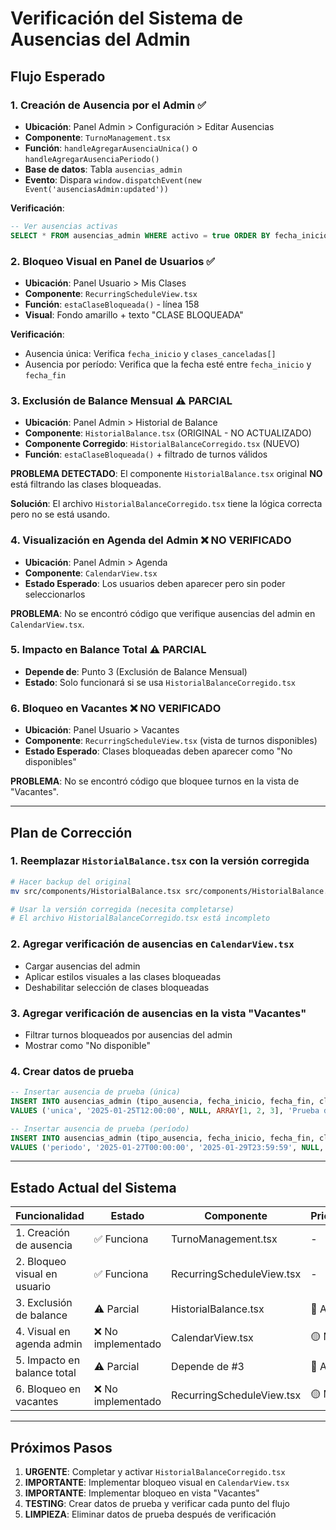 # Verificación del Sistema de Ausencias del Admin

## Flujo Esperado

### 1. Creación de Ausencia por el Admin ✅
- **Ubicación**: Panel Admin > Configuración > Editar Ausencias
- **Componente**: `TurnoManagement.tsx`
- **Función**: `handleAgregarAusenciaUnica()` o `handleAgregarAusenciaPeriodo()`
- **Base de datos**: Tabla `ausencias_admin`
- **Evento**: Dispara `window.dispatchEvent(new Event('ausenciasAdmin:updated'))`

**Verificación**:
```sql
-- Ver ausencias activas
SELECT * FROM ausencias_admin WHERE activo = true ORDER BY fecha_inicio DESC;
```

### 2. Bloqueo Visual en Panel de Usuarios ✅
- **Ubicación**: Panel Usuario > Mis Clases
- **Componente**: `RecurringScheduleView.tsx`
- **Función**: `estaClaseBloqueada()` - línea 158
- **Visual**: Fondo amarillo + texto "CLASE BLOQUEADA"

**Verificación**:
- Ausencia única: Verifica `fecha_inicio` y `clases_canceladas[]`
- Ausencia por período: Verifica que la fecha esté entre `fecha_inicio` y `fecha_fin`

### 3. Exclusión de Balance Mensual ⚠️ PARCIAL
- **Ubicación**: Panel Admin > Historial de Balance
- **Componente**: `HistorialBalance.tsx` (ORIGINAL - NO ACTUALIZADO)
- **Componente Corregido**: `HistorialBalanceCorregido.tsx` (NUEVO)
- **Función**: `estaClaseBloqueada()` + filtrado de turnos válidos

**PROBLEMA DETECTADO**: El componente `HistorialBalance.tsx` original **NO** está filtrando las clases bloqueadas.

**Solución**: El archivo `HistorialBalanceCorregido.tsx` tiene la lógica correcta pero no se está usando.

### 4. Visualización en Agenda del Admin ❌ NO VERIFICADO
- **Ubicación**: Panel Admin > Agenda
- **Componente**: `CalendarView.tsx`
- **Estado Esperado**: Los usuarios deben aparecer pero sin poder seleccionarlos

**PROBLEMA**: No se encontró código que verifique ausencias del admin en `CalendarView.tsx`.

### 5. Impacto en Balance Total ⚠️ PARCIAL
- **Depende de**: Punto 3 (Exclusión de Balance Mensual)
- **Estado**: Solo funcionará si se usa `HistorialBalanceCorregido.tsx`

### 6. Bloqueo en Vacantes ❌ NO VERIFICADO
- **Ubicación**: Panel Usuario > Vacantes
- **Componente**: `RecurringScheduleView.tsx` (vista de turnos disponibles)
- **Estado Esperado**: Clases bloqueadas deben aparecer como "No disponibles"

**PROBLEMA**: No se encontró código que bloquee turnos en la vista de "Vacantes".

---

## Plan de Corrección

### 1. Reemplazar `HistorialBalance.tsx` con la versión corregida
```bash
# Hacer backup del original
mv src/components/HistorialBalance.tsx src/components/HistorialBalance.BACKUP.tsx

# Usar la versión corregida (necesita completarse)
# El archivo HistorialBalanceCorregido.tsx está incompleto
```

### 2. Agregar verificación de ausencias en `CalendarView.tsx`
- Cargar ausencias del admin
- Aplicar estilos visuales a las clases bloqueadas
- Deshabilitar selección de clases bloqueadas

### 3. Agregar verificación de ausencias en la vista "Vacantes"
- Filtrar turnos bloqueados por ausencias del admin
- Mostrar como "No disponible"

### 4. Crear datos de prueba
```sql
-- Insertar ausencia de prueba (única)
INSERT INTO ausencias_admin (tipo_ausencia, fecha_inicio, fecha_fin, clases_canceladas, motivo, activo)
VALUES ('unica', '2025-01-25T12:00:00', NULL, ARRAY[1, 2, 3], 'Prueba de sistema', true);

-- Insertar ausencia de prueba (período)
INSERT INTO ausencias_admin (tipo_ausencia, fecha_inicio, fecha_fin, clases_canceladas, motivo, activo)
VALUES ('periodo', '2025-01-27T00:00:00', '2025-01-29T23:59:59', NULL, 'Prueba de período', true);
```

---

## Estado Actual del Sistema

| Funcionalidad | Estado | Componente | Prioridad |
|--------------|--------|------------|-----------|
| 1. Creación de ausencia | ✅ Funciona | TurnoManagement.tsx | - |
| 2. Bloqueo visual en usuario | ✅ Funciona | RecurringScheduleView.tsx | - |
| 3. Exclusión de balance | ⚠️ Parcial | HistorialBalance.tsx | 🔴 ALTA |
| 4. Visual en agenda admin | ❌ No implementado | CalendarView.tsx | 🟡 MEDIA |
| 5. Impacto en balance total | ⚠️ Parcial | Depende de #3 | 🔴 ALTA |
| 6. Bloqueo en vacantes | ❌ No implementado | RecurringScheduleView.tsx | 🟡 MEDIA |

---

## Próximos Pasos

1. **URGENTE**: Completar y activar `HistorialBalanceCorregido.tsx`
2. **IMPORTANTE**: Implementar bloqueo visual en `CalendarView.tsx`
3. **IMPORTANTE**: Implementar bloqueo en vista "Vacantes"
4. **TESTING**: Crear datos de prueba y verificar cada punto del flujo
5. **LIMPIEZA**: Eliminar datos de prueba después de verificación

